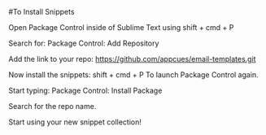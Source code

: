 #To Install Snippets

Open Package Control inside of Sublime Text using shift + cmd + P

Search for: Package Control: Add Repository

Add the link to your repo: https://github.com/appcues/email-templates.git

Now install the snippets: shift + cmd + P To launch Package Control again.

Start typing: Package Control: Install Package

Search for the repo name.

Start using your new snippet collection!

